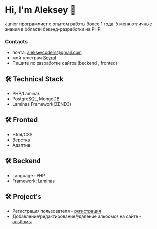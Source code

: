 # Hi, I'm Aleksey 👋
Junior программист с опытом работы более 1 года. У меня отличные знания в области бэкэнд-разработки на PHP.


### Contacts
*   почта: alekseycoders@gmail.com
*   мой телеграм [Seyrol](https://t.me/Seyrol) 
*   Пишите по разработке сайтов (beckend , fronted)

## 🛠 Technical Stack
*   PHP/Laminas
*   PostgreSQL, MongoDB
*   Laminas Framework(ZEND3)

## 🛠 Fronted
* Html/CSS
* Верстка
* Адаптив

## 🛠 Beckend
* Language : PHP
* Framework: Laminas

## 🛠 Project's
* Регистрация пользователя - [регистрация](https://github.com/Seyrol/gitRegistration) 
* Добавление/редактирование/удаление альбомов на сайте - [альбомы](https://github.com/Seyrol/Album)
